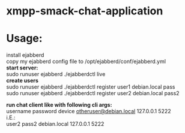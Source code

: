 # xmpp-smack-chat-application  
# Usage:  
install ejabberd  
copy my ejabberd config file to /opt/ejabberd/conf/ejabberd.yml  
**start server:**    
sudo runuser ejabberd ./ejabberdctl live  
**create users**  
sudo runuser ejabberd ./ejabberdctl register user1 debian.local pass  
sudo runuser ejabberd ./ejabberdctl register user2 debian.local pass2  

**run chat client like with following cli args:**  
username password device otheruser@debian.local 127.0.0.1 5222  
i.E.:  
user2 pass2 debian.local 127.0.0.1 5222
